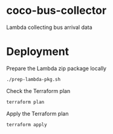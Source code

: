 # coco-bus-collector
Lambda collecting bus arrival data

# Deployment

Prepare the Lambda zip package locally
```bash
./prep-lambda-pkg.sh
```

Check the Terraform plan
```bash
terraform plan
```

Apply the Terraform plan
```bash
terraform apply
```
